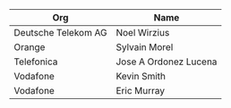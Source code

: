 | Org                    | Name                                                |
| -----------------------| ----------------------------------------------------|
| Deutsche Telekom AG | Noel Wirzius |
| Orange | Sylvain Morel |
| Telefonica | Jose A Ordonez Lucena |
| Vodafone | Kevin Smith |
| Vodafone | Eric Murray |
